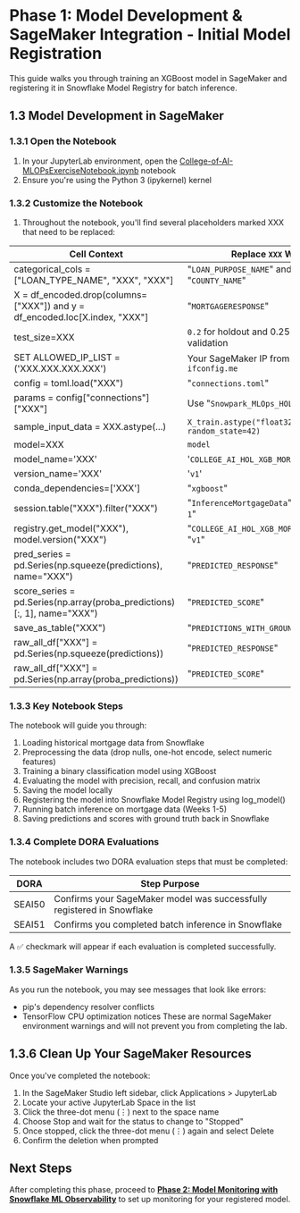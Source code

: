 # Phase 1: Model Development & SageMaker Integration - Initial Model Registration

This guide walks you through training an XGBoost model in SageMaker and registering it in Snowflake Model Registry for batch inference.

## 1.3 Model Development in SageMaker

### 1.3.1 Open the Notebook
1. In your JupyterLab environment, open the [College-of-AI-MLOPsExerciseNotebook.ipynb](https://github.com/sfc-gh-DShaw98/SageMaker-to-Snowflake-Batch-Inference-Lab/blob/main/notebooks/College-of-AI-MLOPsExerciseNotebook.ipynb) notebook
2. Ensure you're using the Python 3 (ipykernel) kernel

### 1.3.2 Customize the Notebook
1. Throughout the notebook, you'll find several placeholders marked XXX that need to be replaced:

|**Cell Context**|**Replace `XXX` With**|
|----------------|-----------------|
|categorical_cols = ["LOAN_TYPE_NAME", "XXX", "XXX"]|"`LOAN_PURPOSE_NAME`" and "`COUNTY_NAME`"|
|X = df_encoded.drop(columns=["XXX"]) and y = df_encoded.loc[X.index, "XXX"]|"`MORTGAGERESPONSE`"|
|test_size=XXX|`0.2` for holdout and 0.25 for `0.25` for validation|
|SET ALLOWED_IP_LIST = ('XXX.XXX.XXX.XXX')|Your SageMaker IP from `!curl ifconfig.me`|
|config = toml.load("XXX")|"`connections.toml`"|
|params = config["connections"]["XXX"]|Use "`Snowpark_MLOps_HOL`"|
|sample_input_data = XXX.astype(...)|`X_train.astype("float32").sample(5, random_state=42)`|
|model=XXX|`model`|
|model_name='XXX'|'`COLLEGE_AI_HOL_XGB_MORTGAGE_MODEL`'|
|version_name='XXX'|'`v1`'|
|conda_dependencies=['XXX']|"`xgboost`"|
|session.table("XXX").filter("XXX")|"`InferenceMortgageData`" and "`WEEK = 1`"|
|registry.get_model("XXX"), model.version("XXX")|"`COLLEGE_AI_HOL_XGB_MORTGAGE_MODEL`", "`v1`"|
|pred_series = pd.Series(np.squeeze(predictions), name="XXX")|"`PREDICTED_RESPONSE`"|
|score_series = pd.Series(np.array(proba_predictions)[:, 1], name="XXX")|"`PREDICTED_SCORE`"|
|save_as_table("XXX")|"`PREDICTIONS_WITH_GROUND_TRUTH`"|
|raw_all_df["XXX"] = pd.Series(np.squeeze(predictions))|"`PREDICTED_RESPONSE`"|
|raw_all_df["XXX"] = pd.Series(np.array(proba_predictions))|"`PREDICTED_SCORE`"|

### 1.3.3 Key Notebook Steps
The notebook will guide you through:

1. Loading historical mortgage data from Snowflake
2. Preprocessing the data (drop nulls, one-hot encode, select numeric features)
3. Training a binary classification model using XGBoost
4. Evaluating the model with precision, recall, and confusion matrix
5. Saving the model locally
6. Registering the model into Snowflake Model Registry using log_model()
7. Running batch inference on mortgage data (Weeks 1-5)
8. Saving predictions and scores with ground truth back in Snowflake

### 1.3.4 Complete DORA Evaluations
The notebook includes two DORA evaluation steps that must be completed:

|**DORA**|**Step	Purpose**|
|------------------|------------------------|
|SEAI50|Confirms your SageMaker model was successfully registered in Snowflake|
|SEAI51|Confirms you completed batch inference in Snowflake|

A ✅ checkmark will appear if each evaluation is completed successfully.

### 1.3.5 SageMaker Warnings
As you run the notebook, you may see messages that look like errors:

- pip's dependency resolver conflicts
- TensorFlow CPU optimization notices
These are normal SageMaker environment warnings and will not prevent you from completing the lab.

## 1.3.6 Clean Up Your SageMaker Resources
Once you've completed the notebook:

1. In the SageMaker Studio left sidebar, click Applications > JupyterLab
2. Locate your active JupyterLab Space in the list
3. Click the three-dot menu (⋮) next to the space name
4. Choose Stop and wait for the status to change to "Stopped"
5. Once stopped, click the three-dot menu (⋮) again and select Delete
6. Confirm the deletion when prompted

## Next Steps
After completing this phase, proceed to [**Phase 2: Model Monitoring with Snowflake ML Observability**](https://github.com/sfc-gh-DShaw98/SageMaker-to-Snowflake-Batch-Inference-Lab/blob/main/lab_instructions/phase2_mlobservability.md) to set up monitoring for your registered model.
